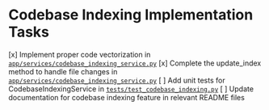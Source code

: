 # Codebase Indexing Implementation Tasks

[x] Implement proper code vectorization in [`app/services/codebase_indexing_service.py`](ai_dev_bot_platform/app/services/codebase_indexing_service.py)
[x] Complete the update_index method to handle file changes in [`app/services/codebase_indexing_service.py`](ai_dev_bot_platform/app/services/codebase_indexing_service.py)
[ ] Add unit tests for CodebaseIndexingService in [`tests/test_codebase_indexing.py`](ai_dev_bot_platform/tests/test_codebase_indexing.py)
[ ] Update documentation for codebase indexing feature in relevant README files